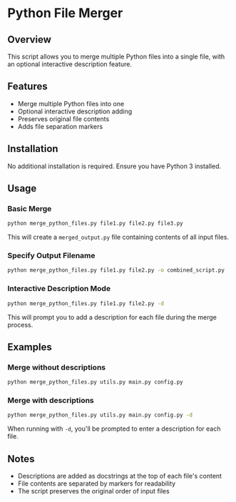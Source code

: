 # Python File Merger

## Overview
This script allows you to merge multiple Python files into a single file, with an optional interactive description feature.

## Features
- Merge multiple Python files into one
- Optional interactive description adding
- Preserves original file contents
- Adds file separation markers

## Installation
No additional installation is required. Ensure you have Python 3 installed.

## Usage

### Basic Merge
```bash
python merge_python_files.py file1.py file2.py file3.py
```
This will create a `merged_output.py` file containing contents of all input files.

### Specify Output Filename
```bash
python merge_python_files.py file1.py file2.py -o combined_script.py
```

### Interactive Description Mode
```bash
python merge_python_files.py file1.py file2.py -d
```
This will prompt you to add a description for each file during the merge process.

## Examples

### Merge without descriptions
```bash
python merge_python_files.py utils.py main.py config.py
```

### Merge with descriptions
```bash
python merge_python_files.py utils.py main.py config.py -d
```
When running with `-d`, you'll be prompted to enter a description for each file.

## Notes
- Descriptions are added as docstrings at the top of each file's content
- File contents are separated by markers for readability
- The script preserves the original order of input files
